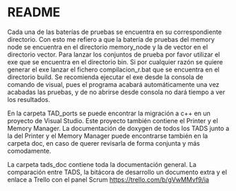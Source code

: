# README #

Cada una de las baterías de pruebas se encuentra en su correspondiente directorio. Con esto me refiero a que la batería de pruebas del memory node se encuentra en el directorio memory_node y la de vector en
el directorio vector. Para lanzar los conjuntos de prueba por favor utilizar el exe que se encuentra en el directorio bin. Si por cualquier razón se quiere generar el exe lanzar el fichero compilacion_r.bat que
se encuentra en el directorio build. Se recomienda ejecutar el exe desde la consola de comando de visual, pues el programa acabará automáticamente una vez acabadas las pruebas, y de no abrirse desde consola no
dará tiempo a ver los resultados.

En la carpeta TAD_ports se puede encontrar la migración a c++ en un proyecto de Visual Studio. Este proyecto también contiene el Printer y el Memory Manager. La documentación de doxygen de todos los TADS junto
a la del Printer y el Memory Manager puede encontrarse también en la carpeta doc, en caso de querer revisarla de forma conjunta y más comodamente.

La carpeta tads_doc contiene toda la documentación general. La comparación entre TADS, la bitácora de desarrollo un documento extra y el enlace a Trello con el panel Scrum
https://trello.com/b/gVwMMvf9/ia